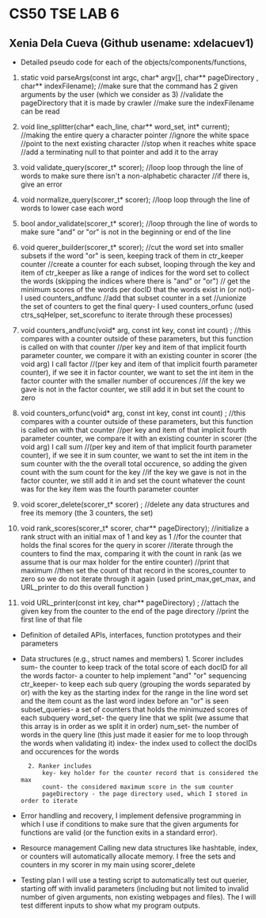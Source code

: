 # CS50 TSE LAB 6
## Xenia Dela Cueva (Github usename: xdelacuev1)
  



* Detailed pseudo code for each of the objects/components/functions,

1. static void parseArgs(const int argc, char* argv[], char** pageDirectory , char** indexFilename);
        //make sure that the command has 2 given arguments by the user (which we consider as 3)
        //validate the pageDirectory that it is made by crawler
        //make sure the indexFilename can be read

2. void line_splitter(char* each_line, char** word_set, int* current);
        //making the entire query a character pointer
        //ignore the white space
        //point to the next existing character
        //stop when it reaches white space
        //add a terminating null to that pointer and add it to the array

3. void validate_query(scorer_t* scorer);
        //loop loop through the line of words to make sure there isn't a non-alphabetic character 
        //if there is, give an error

4. void normalize_query(scorer_t* scorer);
        //loop loop through the line of words to lower case each word

5. bool andor_validate(scorer_t* scorer);
        //loop through the line of words to make sure "and" or "or" is not in the beginning or end of the line

6. void querer_builder(scorer_t* scorer);
        //cut the word set into smaller subsets if the word "or" is seen, keeping track of them in ctr_keeper counter
        //create a counter for each subset, looping through the key and item of ctr_keeper as like a range of indices for the word set to collect the words (skipping the indices where there is "and" or "or")
        // get the minimum scores of the words per docID that the words exist in (or not)- I used counters_andfunc
        //add that subset counter in a set 
        //unionize the set of counters to get the final query- I used counters_orfunc
        (used ctrs_sqHelper, set_scorefunc to iterate through these processes)

7. void counters_andfunc(void* arg, const int key, const int count) ;
        //this compares with a counter outside of these parameters, but this function is called on with that counter 
        //per key and item of that implicit fourth parameter counter, we compare it with an existing counter in scorer (the void arg) I call factor
        //(per key and item of that implicit fourth parameter counter), if we see it in factor counter, we want to set the int item in the factor counter with the smaller number of occurences
        //if the key we gave is not in the factor counter, we still add it in but set the count to zero

8. void counters_orfunc(void* arg, const int key, const int count) ;
        //this compares with a counter outside of these parameters, but this function is called on with that counter 
        //per key and item of that implicit fourth parameter counter, we compare it with an existing counter in scorer (the void arg) I call sum
        //(per key and item of that implicit fourth parameter counter), if we see it in sum counter, we want to set the int item in the sum counter with the the overall total occurence, so adding the given count with the sum count for the key
        //if the key we gave is not in the factor counter, we still add it in and set the count whatever the count was for the key item was the fourth parameter counter

9. void scorer_delete(scorer_t* scorer) ;
        //delete any data structures and free its memory (the 3 counters, the set)

10. void rank_scores(scorer_t* scorer, char** pageDirectory);
        //initialize a rank struct with an initial max of 1 and key as 1
        //for the counter that holds the final scores for the query in scorer
        //iterate through the counters to find the max, comparing it with the count in rank (as we assume that is our max holder for the entire counter)
        //print that maximum
        //then set the count of that record in the scores_counter to zero so we do not iterate through it again
        (used print_max,get_max, and URL_printer to do this overall function )

11. void URL_printer(const int key, char** pageDirectory) ;
        //attach the given key from the counter to the end of the page directory
        //print the first line of that file

* Definition of detailed APIs, interfaces, function prototypes and their parameters
* Data structures (e.g., struct names and members)
        1. Scorer includes
            sum- the counter to keep track of the total score of each docID for all the words
            factor- a counter to help implement "and" "or" sequencing
            ctr_keeper- to keep each sub query (grouping the words separated by or) with the key as the starting index for the range in the line word set and the item count as the last word index before an "or" is seen
            subset_queries- a set of counters that holds the minimuzed scores of each subquery
            word_set- the query line that we split (we assume that this array is in order as we split it in order)
            num_set- the number of words in the query line (this just made it easier for me to loop through the words when validating it)
            index- the index used to collect the docIDs and occurences for the words

        2. Ranker includes
            key- key holder for the counter record that is considered the max
            count- the considered maximum score in the sum counter
            pageDirectory - the page directory used, which I stored in order to iterate 
            


* Error handling and recovery,
I implement defensive programming in which I use if conditions to make sure that the given arguments for functions are valid (or the function exits in a standard error). 

* Resource management
Calling new data structures like hashtable, index, or counters will automatically allocate memory. I free the sets and counters in my scorer in my main using scorer_delete

* Testing plan
I will use a testing script to automatically test out querier, starting off with invalid parameters (including but not limited to invalid number of given arguments, non existing webpages and files). The I will test different inputs to show what my program outputs.